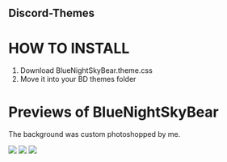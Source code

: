 ## Discord-Themes


# HOW TO INSTALL
1) Download BlueNightSkyBear.theme.css
2) Move it into your BD themes folder

# Previews of BlueNightSkyBear
The background was custom photoshopped by me. 

<img src="https://imgur.com/xfp8w5y.jpg">

<img src="https://i.imgur.com/RhuBd9P.jpg">

<img src="https://imgur.com/boqaS8l.jpg">
